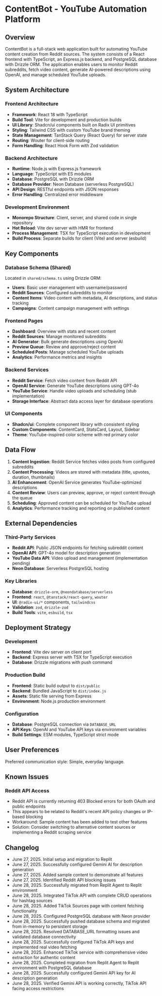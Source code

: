 # ContentBot - YouTube Automation Platform

## Overview

ContentBot is a full-stack web application built for automating YouTube content creation from Reddit sources. The system consists of a React frontend with TypeScript, an Express.js backend, and PostgreSQL database with Drizzle ORM. The application enables users to monitor Reddit subreddits, fetch video content, generate AI-powered descriptions using OpenAI, and manage scheduled YouTube uploads.

## System Architecture

### Frontend Architecture
- **Framework**: React 18 with TypeScript
- **Build Tool**: Vite for development and production builds
- **UI Library**: Shadcn/ui components built on Radix UI primitives
- **Styling**: Tailwind CSS with custom YouTube brand theming
- **State Management**: TanStack Query (React Query) for server state
- **Routing**: Wouter for client-side routing
- **Form Handling**: React Hook Form with Zod validation

### Backend Architecture
- **Runtime**: Node.js with Express.js framework
- **Language**: TypeScript with ES modules
- **Database**: PostgreSQL with Drizzle ORM
- **Database Provider**: Neon Database (serverless PostgreSQL)
- **API Design**: RESTful endpoints with JSON responses
- **Error Handling**: Centralized error middleware

### Development Environment
- **Monorepo Structure**: Client, server, and shared code in single repository
- **Hot Reload**: Vite dev server with HMR for frontend
- **Process Management**: TSX for TypeScript execution in development
- **Build Process**: Separate builds for client (Vite) and server (esbuild)

## Key Components

### Database Schema (Shared)
Located in `shared/schema.ts` using Drizzle ORM:
- **Users**: Basic user management with username/password
- **Reddit Sources**: Configured subreddits to monitor
- **Content Items**: Video content with metadata, AI descriptions, and status tracking
- **Campaigns**: Content campaign management with settings

### Frontend Pages
- **Dashboard**: Overview with stats and recent content
- **Reddit Sources**: Manage monitored subreddits
- **AI Generator**: Bulk generate descriptions using OpenAI
- **Preview Queue**: Review and approve/reject content
- **Scheduled Posts**: Manage scheduled YouTube uploads
- **Analytics**: Performance metrics and insights

### Backend Services
- **Reddit Service**: Fetch video content from Reddit API
- **OpenAI Service**: Generate YouTube descriptions using GPT-4o
- **YouTube Service**: Handle video uploads and scheduling (stub implementation)
- **Storage Interface**: Abstract data access layer for database operations

### UI Components
- **Shadcn/ui**: Complete component library with consistent styling
- **Custom Components**: ContentCard, StatsCard, Layout, Sidebar
- **Theme**: YouTube-inspired color scheme with red primary color

## Data Flow

1. **Content Ingestion**: Reddit Service fetches video posts from configured subreddits
2. **Content Processing**: Videos are stored with metadata (title, upvotes, duration, thumbnails)
3. **AI Enhancement**: OpenAI Service generates YouTube-optimized descriptions
4. **Content Review**: Users can preview, approve, or reject content through the queue
5. **Scheduling**: Approved content can be scheduled for YouTube upload
6. **Analytics**: Performance tracking and reporting on published content

## External Dependencies

### Third-Party Services
- **Reddit API**: Public JSON endpoints for fetching subreddit content
- **OpenAI API**: GPT-4o model for description generation
- **YouTube Data API**: Video upload and management (implementation pending)
- **Neon Database**: Serverless PostgreSQL hosting

### Key Libraries
- **Database**: `drizzle-orm`, `@neondatabase/serverless`
- **Frontend**: `react`, `@tanstack/react-query`, `wouter`
- **UI**: `@radix-ui/*` components, `tailwindcss`
- **Validation**: `zod`, `drizzle-zod`
- **Build Tools**: `vite`, `esbuild`, `tsx`

## Deployment Strategy

### Development
- **Frontend**: Vite dev server on client port
- **Backend**: Express server with TSX for TypeScript execution
- **Database**: Drizzle migrations with push command

### Production Build
- **Frontend**: Static build output to `dist/public`
- **Backend**: Bundled JavaScript to `dist/index.js`
- **Assets**: Static file serving from Express
- **Environment**: Node.js production environment

### Configuration
- **Database**: PostgreSQL connection via `DATABASE_URL`
- **API Keys**: OpenAI and YouTube API keys via environment variables
- **Build Settings**: ESM modules, TypeScript strict mode

## User Preferences

Preferred communication style: Simple, everyday language.

## Known Issues

### Reddit API Access
- Reddit API is currently returning 403 Blocked errors for both OAuth and public endpoints
- This appears to be related to Reddit's recent API policy changes or IP-based blocking
- Workaround: Sample content has been added to test other features
- Solution: Consider switching to alternative content sources or implementing a Reddit scraping service

## Changelog

- June 27, 2025. Initial setup and migration to Replit
- June 27, 2025. Successfully configured Gemini AI for description generation
- June 27, 2025. Added sample content to demonstrate all features
- June 27, 2025. Identified Reddit API blocking issues
- June 28, 2025. Successfully migrated from Replit Agent to Replit environment
- June 28, 2025. Integrated TikTok API with complete CRUD operations for hashtag sources
- June 28, 2025. Added TikTok Sources page with content fetching functionality
- June 28, 2025. Configured PostgreSQL database with Neon provider
- June 28, 2025. Successfully pushed database schema and migrated from in-memory to persistent storage
- June 28, 2025. Resolved DATABASE_URL formatting issues and validated database connectivity
- June 28, 2025. Successfully configured TikTok API keys and implemented real video fetching
- June 28, 2025. Enhanced TikTok service with comprehensive video extraction for authentic content
- June 28, 2025. Completed migration from Replit Agent to Replit environment with PostgreSQL database
- June 28, 2025. Successfully configured Gemini API key for AI description generation
- June 28, 2025. Verified Gemini API is working correctly, TikTok API facing access restrictions